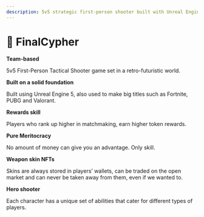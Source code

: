 ```yaml
---
description: 5v5 strategic first-person shooter built with Unreal Engine 5
---
```


# 🔫 FinalCypher

**Team-based**&#x20;

5v5 First-Person Tactical Shooter game set in a retro-futuristic world.

**Built on a solid foundation**&#x20;

Built using Unreal Engine 5, also used to make big titles such as Fortnite, PUBG and Valorant.&#x20;

**Rewards skill**&#x20;

Players who rank up higher in matchmaking, earn higher token rewards.&#x20;

**Pure Meritocracy**&#x20;

No amount of money can give you an advantage. Only skill.&#x20;

**Weapon skin NFTs**&#x20;

Skins are always stored in players’ wallets, can be traded on the open market and can never be taken away from them, even if we wanted to.&#x20;

**Hero shooter**&#x20;

Each character has a unique set of abilities that cater for different types of players.
